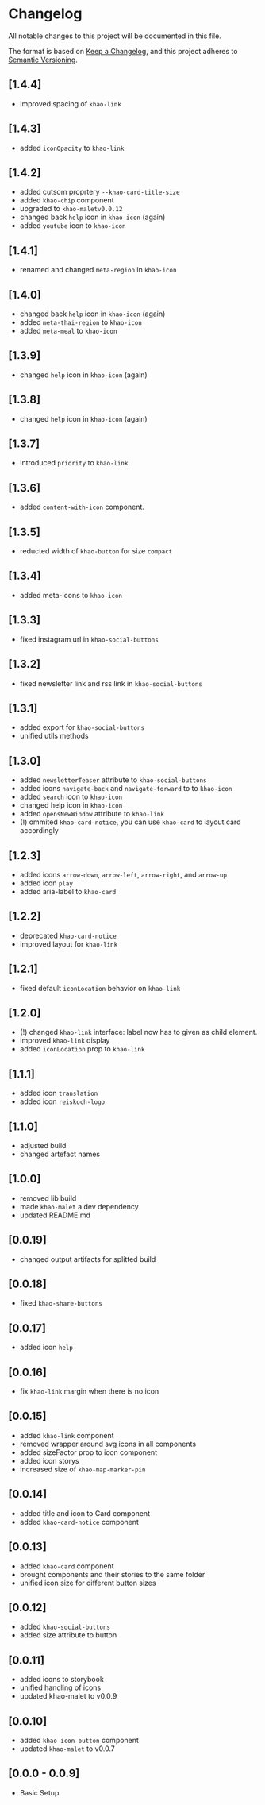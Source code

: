 # Changelog

All notable changes to this project will be documented in this file.

The format is based on [Keep a Changelog](https://keepachangelog.com/en/1.0.0/), and this project adheres to
[Semantic Versioning](https://semver.org/spec/v2.0.0.html).

## [1.4.4]

- improved spacing of `khao-link`

## [1.4.3]

- added `iconOpacity` to `khao-link`

## [1.4.2]

- added cutsom proprtery `--khao-card-title-size`
- added `khao-chip` component
- upgraded to `khao-maletv0.0.12`
- changed back `help` icon in `khao-icon` (again)
- added `youtube` icon to `khao-icon`

## [1.4.1]

- renamed and changed `meta-region` in `khao-icon`

## [1.4.0]

- changed back `help` icon in `khao-icon` (again)
- added `meta-thai-region` to `khao-icon`
- added `meta-meal` to `khao-icon`

## [1.3.9]

- changed `help` icon in `khao-icon` (again)

## [1.3.8]

- changed `help` icon in `khao-icon` (again)

## [1.3.7]

- introduced `priority` to `khao-link`

## [1.3.6]

- added `content-with-icon` component.

## [1.3.5]

- reducted width of `khao-button` for size `compact`

## [1.3.4]

- added meta-icons to `khao-icon`

## [1.3.3]

- fixed instagram url in `khao-social-buttons`

## [1.3.2]

- fixed newsletter link and rss link in `khao-social-buttons`

## [1.3.1]

- added export for `khao-social-buttons`
- unified utils methods

## [1.3.0]

- added `newsletterTeaser` attribute to `khao-social-buttons`
- added icons `navigate-back` and `navigate-forward` to to `khao-icon`
- added `search` icon to `khao-icon`
- changed help icon in `khao-icon`
- added `opensNewWindow` attribute to `khao-link`
- (!) ommited `khao-card-notice`, you can use `khao-card` to layout card accordingly

## [1.2.3]

- added icons `arrow-down`, `arrow-left`, `arrow-right`, and `arrow-up`
- added icon `play`
- added aria-label to `khao-card`

## [1.2.2]

- deprecated `khao-card-notice`
- improved layout for `khao-link`

## [1.2.1]

- fixed default `iconLocation` behavior on `khao-link`

## [1.2.0]

- (!) changed `khao-link` interface: label now has to given as child element.
- improved `khao-link` display
- added `iconLocation` prop to `khao-link`

## [1.1.1]

- added icon `translation`
- added icon `reiskoch-logo`

## [1.1.0]

- adjusted build
- changed artefact names

## [1.0.0]

- removed lib build
- made `khao-malet` a dev dependency
- updated README.md

## [0.0.19]

- changed output artifacts for splitted build

## [0.0.18]

- fixed `khao-share-buttons`

## [0.0.17]

- added icon `help`

## [0.0.16]

- fix `khao-link` margin when there is no icon

## [0.0.15]

- added `khao-link` component
- removed wrapper around svg icons in all components
- added sizeFactor prop to icon component
- added icon storys
- increased size of `khao-map-marker-pin`

## [0.0.14]

- added title and icon to Card component
- added `khao-card-notice` component

## [0.0.13]

- added `khao-card` component
- brought components and their stories to the same folder
- unified icon size for different button sizes

## [0.0.12]

- added `khao-social-buttons`
- added size attribute to button

## [0.0.11]

- added icons to storybook
- unified handling of icons
- updated khao-malet to v0.0.9

## [0.0.10]

- added `khao-icon-button` component
- updated `khao-malet` to v0.0.7

## [0.0.0 - 0.0.9]

- Basic Setup
